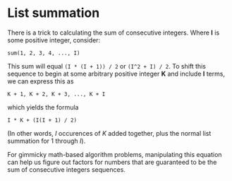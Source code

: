 # List summation
There is a trick to calculating the sum of consecutive integers.  Where **I** is some positive integer, consider:
```
sum(1, 2, 3, 4, ..., I) 
```

This sum will equal `(I * (I + 1)) / 2` or `(I^2 + I) / 2`.  To shift this sequence to begin at some arbitrary positive integer **K** and include **I** terms, we can express this as 
```
K + 1, K + 2, K + 3, ..., K + I
```

which yields the formula
```
I * K + (I(I + 1) / 2)
```
(In other words, *I* occurences of *K* added together, plus the normal list summation for 1 through *I*).

For gimmicky math-based algorithm problems, manipulating this equation can help us figure out factors for numbers that are guaranteed to be the sum of consecutive integers sequences.